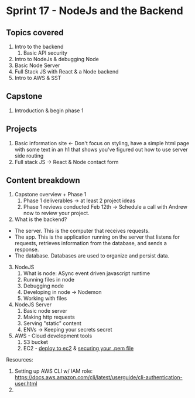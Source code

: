 # Sprint 17 - NodeJs and the Backend

## Topics covered
1. Intro to the backend
   1. Basic API security
2. Intro to NodeJs & debugging Node
3. Basic Node Server
4. Full Stack JS with React & a Node backend
5. Intro to AWS & SST

## Capstone
1. Introduction & begin phase 1

## Projects
1. Basic information site <- Don't focus on styling, have a simple html page with some text in an h1 that shows you've figured out how to use server side routing
2. Full stack JS -> React & Node contact form


## Content breakdown

1. Capstone overview + Phase 1
   1. Phase 1 deliverables -> at least 2 project ideas
   2. Phase 1 reviews conducted Feb 12th -> Schedule a call with Andrew now to review your project.
2. What is the backend?
  - The server. This is the computer that receives requests.
  - The app. This is the application running on the server that listens for requests, retrieves information from the database, and sends a response.
  - The database. Databases are used to organize and persist data.
3. NodeJS
   1. What is node: ASync event driven javascript runtime
   2. Running files in node
   3. Debugging node
   4. Developing in node -> Nodemon
   5. Working with files
4. NodeJS Server
   1. Basic node server
   2. Making http requests
   3. Serving "static" content
   4. ENVs -> Keeping your secrets secret
5. AWS - Cloud development tools
   1. S3 bucket
   2. EC2 - [deploy to ec2](https://bhavan.dev/blog/how-to-deploy-node-js-application-to-aws-ec2-a-step-by-step-guide?trk=article-ssr-frontend-pulse_little-text-block) & [securing your .pem file](https://stackoverflow.com/questions/8193768/unprotected-private-key-file-error-using-ssh-into-amazon-ec2-instance-aws)

Resources: 

1. Setting up AWS CLI w/ IAM role: https://docs.aws.amazon.com/cli/latest/userguide/cli-authentication-user.html
2. 